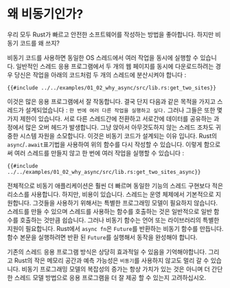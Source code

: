 # 왜 비동기인가?

우리 모두 Rust가 빠르고 안전한 소프트웨어를 작성하는 방법을 좋아합니다. 하지만 비동기 코드를 왜 쓰지?

비동기 코드를 사용하면 동일한 OS 스레드에서 여러 작업을 동시에 실행할 수 있습니다.
일반적인 스레드 응용 프로그램에서 두 개의 웹 페이지를 동시에 다운로드하려는 경우
당신은 작업을 아래의 코드처럼 두 개의 스레드에 분산시켜야 합니다 :

```rust,ignore
{{#include ../../examples/01_02_why_async/src/lib.rs:get_two_sites}}
```

이것은 많은 응용 프로그램에서 잘 작동합니다. 결국 단지 다음과 같은 목적을 가지고 스레드가 설계되었습니다 : `한 번에 여러 다른 작업을 실행하고 싶다.`
그러나 그들은 또한 몇 가지 제한이 있습니다.
서로 다른 스레드간에 전환하고 서로간에 데이터를 공유하는 과정에서
많은 오버 헤드가 발생합니다. 그냥 앉아서 아무것도하지 않는 스레드 조차도 귀중한 시스템 자원을 소모합니다.
이것은 비동기 코드가 설계되는 이유 입니다.
Rust의 `async`/`.await`표기법을 사용하여 위의 함수를 다시 작성할 수 있습니다.
이렇게 함으로써 여러 스레드를 만들지 않고 한 번에 여러 작업을 실행할 수 있습니다 :

```rust,ignore
{{#include ../../examples/01_02_why_async/src/lib.rs:get_two_sites_async}}
```

전체적으로 비동기 애플리케이션은 훨씬 더 빠르며
동일한 기능의 스레드 구현보다 적은 리소스를 사용합니다. 하지만,
비용이 있습니다. 스레드는 운영 체제에서 기본적으로 지원합니다.
그것들을 사용하기 위해서는 특별한 프로그래밍 모델이 필요하지 않습니다.
스레드를 만들 수 있으며 스레드를 사용하는 함수를 호출하는 것은 일반적으로
일반 함수를 호출하는 것만큼 쉽습니다. 그러나 비동기 함수는
언어 또는 라이브러리의 특별한 지원이 필요합니다.
Rust에서 `async fn`은 `Future`를 반환하는 비동기 함수를 만듭니다.
함수 본문을 실행하려면 반환 된 `Future`를 실행해서 동작을 완성해야 합니다.

기존의 스레드 응용 프로그램 방식은 상당히 효과적일 수 있음을 기억해야합니다.
그리고 Rust의 작은 메모리 공간과 예측 가능성은
`비동기`를 사용하지 않고도 멀리 갈 수 있습니다.
비동기 프로그래밍 모델의 복잡성의 증가는 항상 가치가 있는 것은 아니며
더 간단한 스레드 모델 방법으로 응용 프로그램을 더 잘 제공 할 수 있는지 고려하십시오.
